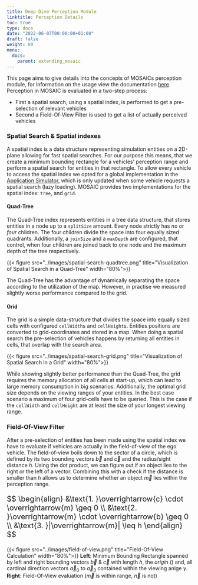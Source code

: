 ```yaml
---
title: Deep Dive Perception Module
linktitle: Perception Details
toc: true
type: docs
date: "2022-06-07T00:00:00+01:00"
draft: false
weight: 80
menu:
  docs:
    parent: extending_mosaic
---
```


This page aims to give details into the concepts of MOSAICs perception module, for information on the usage view the
documentation [here](/docs/develop_applications#perception).
Perception in MOSAIC is evaluated in a two-step process:
* First a spatial search, using a spatial index, is performed to get a pre-selection of relevant vehicles
* Second a Field-Of-View Filter is used to get a list of actually perceived vehicles

### Spatial Search & Spatial indexes
A spatial index is a data structure representing simulation entities on a 2D-plane allowing for fast spatial searches.
For our purpose this means, that we create a minimum bounding rectangle for a vehicles' perception range and perform a
spatial search for entities in that rectangle.
To allow every vehicle to access the spatial index we opted for a global implementation in the [Application Simulator](/docs/simulators/application_simulator#eclipse-mosaic-application-simulator), which is only updated when some vehicle
requests a spatial search (lazy loading).
MOSAIC provides two implementations for the spatial index: `tree`, and `grid`.

#### Quad-Tree
The Quad-Tree index represents entities in a tree data structure, that stores entities in a node up to a `splitSize` amount.
Every node strictly has _no_ or _four_ children. The four children divide the space into four equally sized quadrants.
Additionally, a `joinSize` and a `maxDepth` are configured, that control, when four children are joined back to one node and
the maximum depth of the tree respectively.

{{< figure src="../images/spatial-search-quadtree.png" title="Visualization of Spatial Search in a Quad-Tree" width="80%">}}

The Quad-Tree has the advantage of dynamically separating the space according to the utilization of the map.
However, in practise we measured slightly worse performance compared to the grid. 

#### Grid
The grid is a simple data-structure that divides the space into equally sized cells with configured `cellWidth`s and `cellHeight`s.
Entities positions are converted to grid-coordinates and stored in a map.
When doing a spatial search the pre-selection of vehicles happens by returning all entities in cells, that overlap with the search area.

{{< figure src="../images/spatial-search-grid.png" title="Visualization of Spatial Search in a Grid" width="80%">}}

While showing slightly better performance than the Quad-Tree, the grid requires the memory allocation of all cells at start-up,
which can lead to large memory consumption in big scenarios.
Additionally, the optimal grid size depends on the viewing ranges of your entities. In the best case scenario a maximum of four grid-cells
have to be queried. This is the case if the `cellWidth` and `cellHeight` are at least the size of your longest viewing range.

### Field-Of-View Filter
After a pre-selection of entities has been made using the spatial index we have to evaluate if vehicles are actually in the field-of-view
of the ego vehicle.
The field-of-view boils down to the sector of a circle, which is defined by its two bounding vectors $\overrightarrow{b}$ 
and $\overrightarrow{c}$ and the radius/sight distance $h$.
Using the dot product, we can figure out if an object lies to the right or the left of a vector. Combining this with a check if the distance
is smaller than $h$ allows us to determine whether an object $\overrightarrow{m}$ lies within the perception range.

<p style="align-content: center; font-size: 20px">
$$
\begin{align}
  &\text{1. }\overrightarrow{c} \cdot \overrightarrow{m} \geq 0 \\
  &\text{2. }\overrightarrow{m} \cdot \overrightarrow{b} \geq 0 \\
  &\text{3. }|\overrightarrow{m}| \leq h
\end{align}
$$
</p>

{{< figure src="../images/field-of-view.png" title="Field-Of-View Calculation" width="80%">}}
**Left**: Minimum Bounding Rectangle spanned by left and right bounding vectors $\overrightarrow{b}$ & $\overrightarrow{c}$ with length $h$,
the *origin* () and, all cardinal direction vectors $\overrightarrow{a}_0$ to $\overrightarrow{a}_3$ contained within the viewing anlge $\gamma$.<br/>
**Right**: Field-Of-View evaluation ($\overrightarrow{m}$ is within range, $\overrightarrow{n}$ is not)